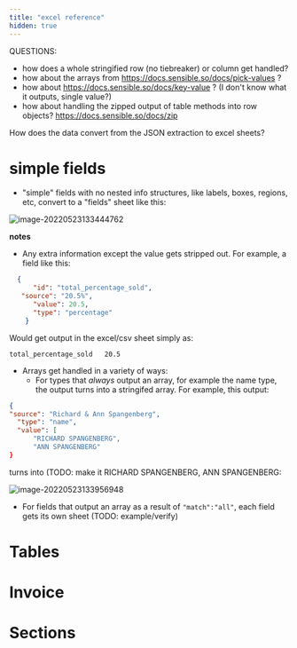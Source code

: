 ```yaml
---
title: "excel reference"
hidden: true
---
```


QUESTIONS:
- how does a whole stringified row (no tiebreaker) or column get handled?
- how about the arrays from https://docs.sensible.so/docs/pick-values ? 
- how about https://docs.sensible.so/docs/key-value ? (I don't know what it outputs, single value?)
- how about handling the zipped output of table methods into row objects? https://docs.sensible.so/docs/zip

How does the data convert from the JSON extraction to excel sheets?

simple fields
====


- "simple" fields with no nested info structures, like labels, boxes, regions, etc, convert to a "fields" sheet like this:

![image-20220523133444762](C:\Users\franc\AppData\Roaming\Typora\typora-user-images\image-20220523133444762.png)

**notes**

- Any extra information except the value gets stripped out.  For example, a field like this:

``` json
  {
      "id": "total_percentage_sold",
   "source": "20.5%",
      "value": 20.5,
      "type": "percentage"
    }
```

Would get output in the excel/csv sheet simply as:

```csv
total_percentage_sold	20.5
```



- Arrays get handled in a variety of ways:
  - For types that *always* output an array, for example the name type, the output turns into a stringifed array.  For example, this output:



```json
{
"source": "Richard & Ann Spangenberg",
  "type": "name",
  "value": [
      "RICHARD SPANGENBERG",
      "ANN SPANGENBERG"
}

```

turns into (TODO: make it RICHARD SPANGENBERG, ANN SPANGENBERG:

![image-20220523133956948](C:\Users\franc\AppData\Roaming\Typora\typora-user-images\image-20220523133956948.png)

- For fields that output an array as a result of `"match":"all"`, each field gets its own sheet (TODO: example/verify)

Tables
===

Invoice
====

Sections
===

